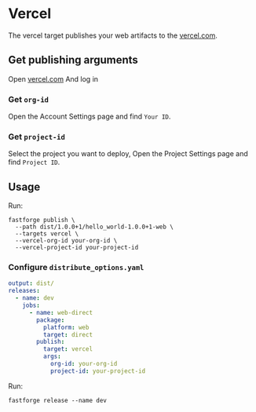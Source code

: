 # Vercel

The vercel target publishes your web artifacts to the [vercel.com](https://vercel.com).

## Get publishing arguments

Open [vercel.com](https://vercel.com) And log in

### Get `org-id`

Open the Account Settings page and find `Your ID`.

### Get `project-id`

Select the project you want to deploy, Open the Project Settings page and find `Project ID`.

## Usage

Run:

```
fastforge publish \
  --path dist/1.0.0+1/hello_world-1.0.0+1-web \
  --targets vercel \
  --vercel-org-id your-org-id \
  --vercel-project-id your-project-id
```

### Configure `distribute_options.yaml`

```yaml
output: dist/
releases:
  - name: dev
    jobs:
      - name: web-direct
        package:
          platform: web
          target: direct
        publish:
          target: vercel
          args:
            org-id: your-org-id
            project-id: your-project-id
```

Run:

```
fastforge release --name dev
```

